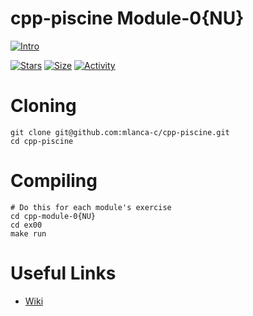 # cpp-piscine Module-0{NU}

[![Intro](https://img.shields.io/badge/Cursus-cpp_module_0{NU}-success?style=for-the-badge&logo=42)](https://github.com/mlanca-c/cpp-piscine)
 
 [![Stars](https://img.shields.io/github/stars/mlanca-c/cpp-piscine?color=ffff00&label=Stars&logo=Stars&style=?style=flat)](https://github.com/mlanca-c/cpp-piscine)
 [![Size](https://img.shields.io/github/repo-size/mlanca-c/cpp-piscine?color=blue&label=Size&logo=Size&style=?style=flat)](https://github.com/mlanca-c/cpp-piscine)
 [![Activity](https://img.shields.io/github/last-commit/mlanca-c/cpp-piscine?color=red&label=Last%20Commit&style=flat)](https://github.com/mlanca-c/cpp-piscine)
 
# Cloning

 ```
 git clone git@github.com:mlanca-c/cpp-piscine.git
 cd cpp-piscine
 ```
 
# Compiling
 
 ```
 # Do this for each module's exercise
 cd cpp-module-0{NU}
 cd ex00
 make run
 ```

# Useful Links

 * [Wiki](https://github.com/mlanca-c/cpp-piscine/wiki/Module-0{NU})
